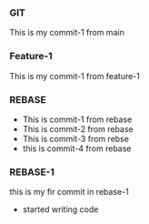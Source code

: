 ### GIT
This is my commit-1 from main

### Feature-1
This is my commit-1 from feature-1

### REBASE
* This is commit-1 from rebase
* This is commit-2 from rebase
* This is commit-3 from rebse
* this is commit-4 from rebase
### REBASE-1
this is my fir commit in rebase-1
* started writing code


